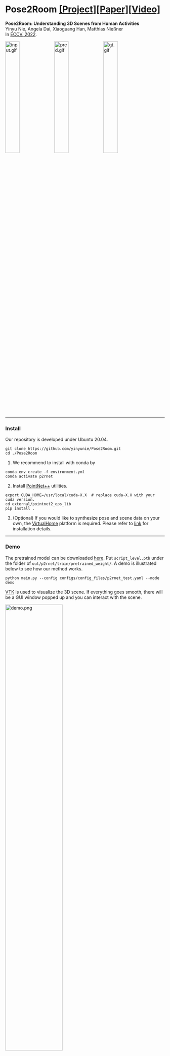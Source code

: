 # Pose2Room [[Project]](https://yinyunie.github.io/pose2room-page/)[[Paper]](https://arxiv.org/abs/2112.03030)[[Video]](https://youtu.be/MFfKTcvbM5o)

**Pose2Room: Understanding 3D Scenes from Human Activities** <br>
Yinyu Nie, Angela Dai, Xiaoguang Han, Matthias Nießner <br>
In [ECCV, 2022](https://eccv2022.ecva.net/).

<img src="out/resources/input.gif" alt="input.gif" width="30%" /> <img src="out/resources/pred.gif" alt="pred.gif" width="30%" /> <img src="out/resources/gt.gif" alt="gt.gif" width="30%" />

---

### Install
Our repository is developed under Ubuntu 20.04.

```
git clone https://github.com/yinyunie/Pose2Room.git
cd ./Pose2Room
```

1. We recommend to install with conda by
```
conda env create -f environment.yml
conda activate p2rnet
```

2. Install [PointNet++](https://github.com/erikwijmans/Pointnet2_PyTorch) utilities.
```commandline
export CUDA_HOME=/usr/local/cuda-X.X  # replace cuda-X.X with your cuda version.
cd external/pointnet2_ops_lib
pip install .
```

3. (Optional) If you would like to synthesize pose and scene data on your own, the [VirtualHome](https://github.com/xavierpuigf/virtualhome) platform is required. Please refer to [link](utils/virtualhome) for installation details. 

---

### Demo
The pretrained model can be downloaded [here](https://tumde-my.sharepoint.com/:f:/g/personal/yinyu_nie_tum_de/EgL3cuXA-ntHij817MTAkaABuQNcB2MEEkK_jjkJv2w39Q?e=GVj3rl). Put `script_level.pth` under the folder of `out/p2rnet/train/pretrained_weight/`. A demo is illustrated below to see how our method works.
```commandline
python main.py --config configs/config_files/p2rnet_test.yaml --mode demo
```

[VTK](https://vtk.org/) is used to visualize the 3D scene.
If everything goes smooth, there will be a GUI window popped up and you can interact with the scene.

<img src="out/resources/demo.png" alt="demo.png" width="60%" />

---
### Dataset
We synthesize our dataset using [VirtualHome](https://github.com/xavierpuigf/virtualhome) platform.
You can either download and extract the dataset from [link](https://tumde-my.sharepoint.com/:u:/g/personal/yinyu_nie_tum_de/ESeI-yefoelJvMEaj7LGm0UB9Jq1qYraq0BtsemMxBV-DQ?e=iaOeGj) to 
```angular2html
/home/ynie/Projects/pose2room/datasets/virtualhome/samples/*.hdf5
```

or synthesize the dataset with our scripts (please follow [link](utils/virtualhome)).

After obtained the dataset, you can visualize a GT sample following
```commandline
python utils/virtualhome/vis_gt_vh.py
```
and a GT sample will be visualized as below if everything is working well so far.

<img src="out/resources/verify_dataset.png" alt="verify_dataset.png" width="60%" />

---

### Training and Testing

We use the configuration file (see 'configs/config_files/****.yaml') to fully control the training and testing process.
You can check and modify the configurations in specifc files for your need.

#### Training

Here is an example of training on sequence-level split:

For training on multiple GPUs, we use distributed data parallel and run
```commandline
python -m torch.distributed.launch --nproc_per_node=4 --use_env --master_port=$((RANDOM + 9000)) main.py --config configs/config_files/p2rnet_train.yaml --mode train
```

You can also train on a single GPU by
```commandline
python main.py --config configs/config_files/p2rnet_train.yaml --mode train
```

If you would like to train on room-level split, you can modify the data split to in `p2rnet_train.yaml` file
```angular2html
data:
  split: datasets/virtualhome_22_classes/splits/room_level
```
It will save the network weights to `./out/p2rnet/train/a_folder_with_time_stamp/model_best.pth`

You can monitor the training process using `tensorboard --logdir=runs`.
The training log is saved in `./out/p2rnet/train/a_folder_with_time_stamp/log.txt`. 

#### Testing
After training, you can copy the trained weight path to `configs/config_files/p2rnet_test.yaml` file as
```commandline
weight: ['out/p2rnet/train/a_folder_with_time_stamp/model_best.pth']
```
and evaluate it by
```commandline
python main.py --config configs/config_files/p2rnet_test.yaml --mode test
```
It will save the evaluation scores and the prediction results to `./out/p2rnet/train/a_folder_with_time_stamp/log.txt`
and `./out/p2rnet/train/a_folder_with_time_stamp/visualization` respectively.

You can visualize a prediction result by
```commandline
python ./utils/virtualhome/vis_results.py pred --pred-path out/p2rnet/test/a_folder_with_time_stamp/visualization
```
If everything goes smooth, it will output a visualization window as below.

<img src="out/resources/verify_pred.png" alt="verify_pred.png" width="60%" />

(Optional) We also provide virtual scanned VirtualHome scenes in [link](https://tumde-my.sharepoint.com/:u:/g/personal/yinyu_nie_tum_de/EY3hH7qxqxFPjPHgaT7Dgc0BFvJz5HrTTKPoq_AcOAOCSQ?e=xFRbUp),
you can download & extract it to `datasets/virtualhome_22_classes/scenes/*`, and visualize it with poses and GT boxes by
```commandline
python ./utils/virtualhome/vis_results.py gt --pred-path out/p2rnet/test/a_folder_with_time_stamp/visualization --vis_scene_geo
```

---

### Citation
If you find our code and data helpful, please consider citing
```
@article{nie2021pose2room,
title={Pose2Room: Understanding 3D Scenes from Human Activities},
author={Yinyu Nie and Angela Dai and Xiaoguang Han and Matthias Nie{\ss}ner},
journal={arXiv preprint arXiv:2112.03030},
year={2021}
}
```

### Acknowledgments
We synthesize our data using VirtualHome platform. If you find our data
helpful, please also cite [VirtualHome](https://github.com/xavierpuigf/virtualhome) properly. 

### License
This repository is relased under the MIT License. See the [LICENSE file](LICENSE) for more details.

